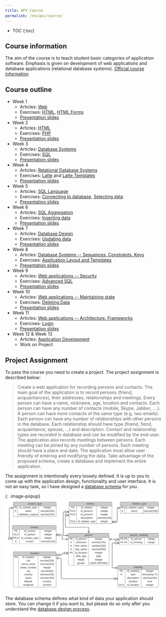 ```yaml
---
title: APV Course
permalink: /en/apv/course/
---
```


* TOC
{:toc}

## Course information
The aim of the course is to teach student basic categories of application software. Emphasis is given on 
development of web applications and database applications (relational database systems). 
[Official course information](http://ects-prog.mendelu.cz/en/plan6937/predmet88060)

## Course outline

- Week 1
    - Articles: [Web](/en/apv/articles/web/)
    - Exercises: [HTML](/en/apv/walkthrough/html/), [HTML Forms](/en/apv/walkthrough/html-forms/)
    - [Presentation slides](/en/apv/slides/web-internet/)
- Week 2
    - Articles: [HTML](/en/apv/articles/html/)
    - Exercises: [PHP](/en/apv/walkthrough/dynamic-page/)
    - [Presentation slides](/en/apv/slides/html/)
- Week 3
    - Articles: [Database Systems](/en/apv/articles/database-systems/)
    - Exercises: [SQL](/en/apv/walkthrough/database/)
    - [Presentation slides](/en/apv/slides/database-systems/)
- Week 4
    - Articles: [Relational Database Systems](/en/apv/articles/database-systems/)
    - Exercises: [Latte](/en/apv/walkthrough/templates/) and [Latte Templates](/en/apv/walkthrough/templates-layout/) 
    - [Presentation slides](/en/apv/slides/relational-database/)
- Week 5
    - Articles: [SQL Language](/en/apv/articles/sql-join/)
    - Exercises: [Connecting to database](/en/apv/walkthrough/backend/), [Selecting data](/en/apv/walkthrough/backend-select/)
    - [Presentation slides](/en/apv/slides/sql-join/)
- Week 6
    - Articles: [SQL Aggregation](/en/apv/articles/sql-aggregation/)
    - Exercises: [Inserting data](/en/apv/walkthrough/backend-insert/)
    - [Presentation slides](/en/apv/slides/sql-aggregation/)
- Week 7
    - Articles: [Database Design](/en/apv/articles/database-design/)
    - Exercises: [Updating data](/en/apv/walkthrough/backend-update/)
    - [Presentation slides](/en/apv/slides/database-design/)
- Week 8
    - Articles: [Database Systems -- Sequences, Constraints, Keys](/en/apv/articles/database-tech/)
    - Exercises: [Application Layout and Templates](todo)
    - [Presentation slides](/en/apv/slides/database-tech/)
- Week 9
    - Articles: [Web applications -- Security](todo)
    - Exercises: [Advanced SQL](todo)
    - [Presentation slides](todo)
- Week 10
    - Articles: [Web applications -- Maintaining state](todo)
    - Exercises: [Deleting Data](/en/apv/walkthrough/backend-delete)
    - [Presentation slides](todo)
- Week 11
    - Articles: [Web applications -- Architecture, Frameworks](todo)
    - Exercises: [Login](todo)
    - [Presentation slides](todo)
- Week 12 & Week 13
    - Articles: [Application Development](todo)
    - Work on Project

## Project Assignment
To pass the course you need to create a project. The project assignment is 
described below:

> Create a web application for recording persons and contacts. The main goal of the application is 
> to record persons (friend, acquaintances), their addresses, relationships and meetings.
> Every person can have a name, nickname, age, location and contacts. Each person can have any
> number of contacts (mobile, Skype, Jabber, ....). A person can have more contacts of the
> same type (e.g. two emails). Each person can have any number of relationships
> with other persons in the database. Each relationship should have type (friend, fiend, acquaintance, spouse, ...)
> and description. Contact and relationship types are recorded in database and can be modified by
> the end-user. The application also records meetings between persons. Each meeting can be joined by any number of persons.
> Each meeting should have a place and date.
> The application must allow user friendly of entering and modifying the data. Take advantage of the proposed schema,
> create a database and implement the entire application. 

The assignment is intentionally every loosely defined. It is up to you to come up with the 
application design, functionality and user interface. It is not an easy task, so I have designed a
[database schema](/en/apv/walkthrough/database/#database-schema) for you.   

{: .image-popup}
![Database Schema](/en/apv/schema.svg)

The database schema defines what kind of data your application should store. You can change it
if you want to, but please do so only after you understand the [database design process](todo). 

